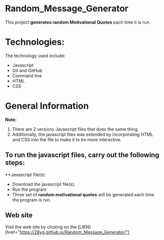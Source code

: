 # Random_Message_Generator
This project **generates random Motivational Quotes** each time it is run.
# Technologies:
The technology used include:
+ Javascript
+ Git and GitHub
+ Command line
+ HTML 
+ CSS

# General Information
**Note:**
1. There are 2 versions Javascript files that does the same thing. 
2. Additionally, the javascript files was extended by incorporating HTML and CSS into the file to make it to be more interactive. 

## **To run the javascript files, carry out the following steps:**
**Javascript file(s):
+ Download the javascript file(s).
+ Run the program
+ Three set of **random motivational quotes** will be generated each time the program is run.

## **Web site**
Visit the web site by clicking on the [LIKN][href="https://28yg.github.io/Random_Message_Generator/"]

